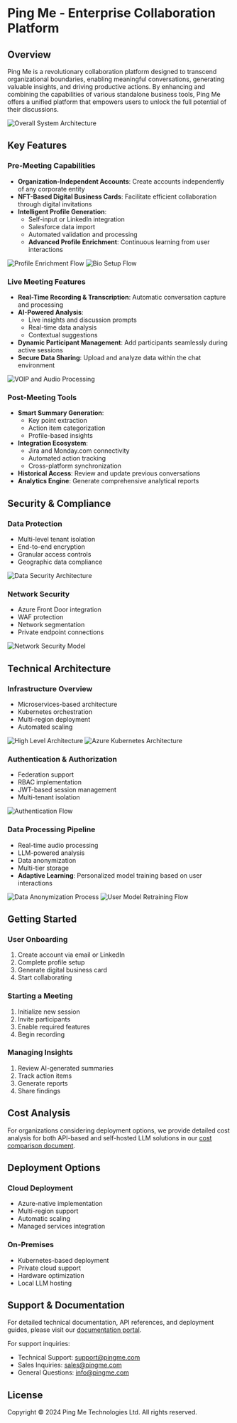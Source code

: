 # Ping Me - Enterprise Collaboration Platform

## Overview

Ping Me is a revolutionary collaboration platform designed to transcend organizational boundaries, enabling meaningful conversations, generating valuable insights, and driving productive actions. By enhancing and combining the capabilities of various standalone business tools, Ping Me offers a unified platform that empowers users to unlock the full potential of their discussions.

![Overall System Architecture](sequences/pingme-core-overall.png)

## Key Features

### Pre-Meeting Capabilities
- **Organization-Independent Accounts**: Create accounts independently of any corporate entity
- **NFT-Based Digital Business Cards**: Facilitate efficient collaboration through digital invitations
- **Intelligent Profile Generation**: 
  - Self-input or LinkedIn integration
  - Salesforce data import
  - Automated validation and processing
  - **Advanced Profile Enrichment**: Continuous learning from user interactions

![Profile Enrichment Flow](sequences/profile-enrichment-sequence-with-backend.png)
![Bio Setup Flow](sequences/bio-sequence-with-backend.png)

### Live Meeting Features
- **Real-Time Recording & Transcription**: Automatic conversation capture and processing
- **AI-Powered Analysis**: 
  - Live insights and discussion prompts
  - Real-time data analysis
  - Contextual suggestions
- **Dynamic Participant Management**: Add participants seamlessly during active sessions
- **Secure Data Sharing**: Upload and analyze data within the chat environment

![VOIP and Audio Processing](sequences/voip-audio-flow.png)

### Post-Meeting Tools
- **Smart Summary Generation**: 
  - Key point extraction
  - Action item categorization
  - Profile-based insights
- **Integration Ecosystem**: 
  - Jira and Monday.com connectivity
  - Automated action tracking
  - Cross-platform synchronization
- **Historical Access**: Review and update previous conversations
- **Analytics Engine**: Generate comprehensive analytical reports

## Security & Compliance

### Data Protection
- Multi-level tenant isolation
- End-to-end encryption
- Granular access controls
- Geographic data compliance

![Data Security Architecture](sequences/data-security-boundaries.png)

### Network Security
- Azure Front Door integration
- WAF protection
- Network segmentation
- Private endpoint connections

![Network Security Model](sequences/network-isolation.png)

## Technical Architecture

### Infrastructure Overview
- Microservices-based architecture
- Kubernetes orchestration
- Multi-region deployment
- Automated scaling

![High Level Architecture](sequences/high-level-architecture.png)
![Azure Kubernetes Architecture](sequences/azure-k8s-multi-tenant.png)

### Authentication & Authorization
- Federation support
- RBAC implementation
- JWT-based session management
- Multi-tenant isolation

![Authentication Flow](sequences/auth-federation-flow.png)

### Data Processing Pipeline
- Real-time audio processing
- LLM-powered analysis
- Data anonymization
- Multi-tier storage
- **Adaptive Learning**: Personalized model training based on user interactions

![Data Anonymization Process](sequences/data-anonymization-llm.png)
![User Model Retraining Flow](sequences/user-model-retraining.png)

## Getting Started

### User Onboarding
1. Create account via email or LinkedIn
2. Complete profile setup
3. Generate digital business card
4. Start collaborating

### Starting a Meeting
1. Initialize new session
2. Invite participants
3. Enable required features
4. Begin recording

### Managing Insights
1. Review AI-generated summaries
2. Track action items
3. Generate reports
4. Share findings

## Cost Analysis

For organizations considering deployment options, we provide detailed cost analysis for both API-based and self-hosted LLM solutions in our [cost comparison document](llm_cost_comparison.md).

## Deployment Options

### Cloud Deployment
- Azure-native implementation
- Multi-region support
- Automatic scaling
- Managed services integration

### On-Premises
- Kubernetes-based deployment
- Private cloud support
- Hardware optimization
- Local LLM hosting

## Support & Documentation

For detailed technical documentation, API references, and deployment guides, please visit our [documentation portal](https://docs.pingme.com).

For support inquiries:
- Technical Support: support@pingme.com
- Sales Inquiries: sales@pingme.com
- General Questions: info@pingme.com

## License

Copyright © 2024 Ping Me Technologies Ltd.
All rights reserved.
